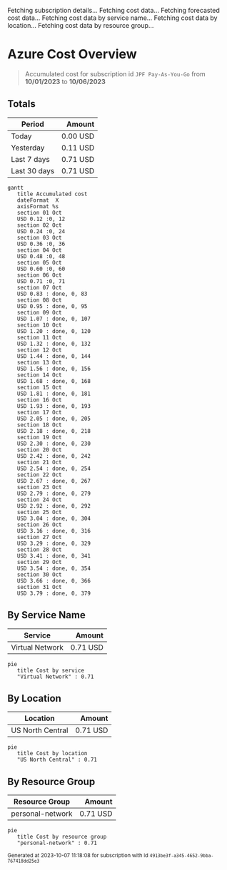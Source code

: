 Fetching subscription details...
Fetching cost data...
Fetching forecasted cost data...
Fetching cost data by service name...
Fetching cost data by location...
Fetching cost data by resource group...
# Azure Cost Overview

> Accumulated cost for subscription id `JPF Pay-As-You-Go` from **10/01/2023** to **10/06/2023**

## Totals

|Period|Amount|
|---|---:|
|Today|0.00 USD|
|Yesterday|0.11 USD|
|Last 7 days|0.71 USD|
|Last 30 days|0.71 USD|

```mermaid
gantt
   title Accumulated cost
   dateFormat  X
   axisFormat %s
   section 01 Oct
   USD 0.12 :0, 12
   section 02 Oct
   USD 0.24 :0, 24
   section 03 Oct
   USD 0.36 :0, 36
   section 04 Oct
   USD 0.48 :0, 48
   section 05 Oct
   USD 0.60 :0, 60
   section 06 Oct
   USD 0.71 :0, 71
   section 07 Oct
   USD 0.83 : done, 0, 83
   section 08 Oct
   USD 0.95 : done, 0, 95
   section 09 Oct
   USD 1.07 : done, 0, 107
   section 10 Oct
   USD 1.20 : done, 0, 120
   section 11 Oct
   USD 1.32 : done, 0, 132
   section 12 Oct
   USD 1.44 : done, 0, 144
   section 13 Oct
   USD 1.56 : done, 0, 156
   section 14 Oct
   USD 1.68 : done, 0, 168
   section 15 Oct
   USD 1.81 : done, 0, 181
   section 16 Oct
   USD 1.93 : done, 0, 193
   section 17 Oct
   USD 2.05 : done, 0, 205
   section 18 Oct
   USD 2.18 : done, 0, 218
   section 19 Oct
   USD 2.30 : done, 0, 230
   section 20 Oct
   USD 2.42 : done, 0, 242
   section 21 Oct
   USD 2.54 : done, 0, 254
   section 22 Oct
   USD 2.67 : done, 0, 267
   section 23 Oct
   USD 2.79 : done, 0, 279
   section 24 Oct
   USD 2.92 : done, 0, 292
   section 25 Oct
   USD 3.04 : done, 0, 304
   section 26 Oct
   USD 3.16 : done, 0, 316
   section 27 Oct
   USD 3.29 : done, 0, 329
   section 28 Oct
   USD 3.41 : done, 0, 341
   section 29 Oct
   USD 3.54 : done, 0, 354
   section 30 Oct
   USD 3.66 : done, 0, 366
   section 31 Oct
   USD 3.79 : done, 0, 379
```

## By Service Name

|Service|Amount|
|---|---:|
|Virtual Network|0.71 USD|

```mermaid
pie
   title Cost by service
   "Virtual Network" : 0.71
```

## By Location

|Location|Amount|
|---|---:|
|US North Central|0.71 USD|

```mermaid
pie
   title Cost by location
   "US North Central" : 0.71
```

## By Resource Group

|Resource Group|Amount|
|---|---:|
|personal-network|0.71 USD|

```mermaid
pie
   title Cost by resource group
   "personal-network" : 0.71
```

<sup>Generated at 2023-10-07 11:18:08 for subscription with id `4913be3f-a345-4652-9bba-767418dd25e3`</sup>
